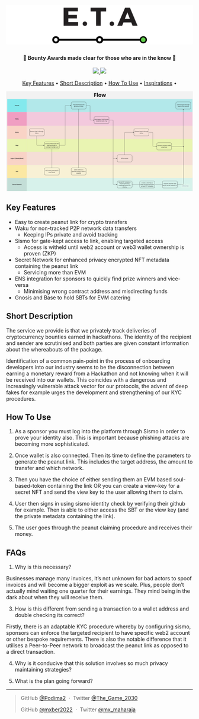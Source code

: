 <h1 align="center">
  <br>
  <img src="Assets/Screenshot 2023-10-07 at 19.38.48.png">
  <br>
</h1>

<h4 align="center">👾 Bounty Awards made clear for those who are in the know 💅</h4>

<p align="center">
  <a href="https://twitter.com/The_Game_2030">
    <img src="https://img.shields.io/badge/Reach_Agustin-On_Twitter-Green">
  </a>
  <a href="https://twitter.com/mx_maharaja">
    <img src="https://img.shields.io/badge/Reach_Maharaja-On_Twitter-Blue">
  </a>
</p>

<p align="center">
  <a href="#key-features">Key Features</a> •
  <a href="#Short Description">Short Description</a> •
  <a href="#how-to-use">How To Use</a> •
  <a href="#Inspirations">Inspirations</a> •
</p>

<img width="1084" src="Assets/User Flow Template.jpg">

## Key Features

* Easy to create peanut link for crypto transfers
* Waku for non-tracked P2P network data transfers
  - Keeping IPs private and avoid tracking
* Sismo for gate-kept access to link, enabling targeted access
  - Access is witheld until web2 account or web3 wallet ownership is proven (ZKP)
* Secret Network for enhanced privacy encrypted NFT metadata containing the peanut link
  - Servicing more than EVM
* ENS integration for sponsors to quickly find prize winners and vice-versa
  - Minimising wrong contract address and misdirecting funds
* Gnosis and Base to hold SBTs for EVM catering

## Short Description

The service we provide is that we privately track deliveries of cryptocurrency bounties earned in hackathons. The identity of the recipient and sender are scrutinised and both parties are given constant information about the whereabouts of the package.

Identification of a common pain-point in the process of onboarding developers into our industry seems to be the disconnection between earning a monetary reward from a Hackathon and not knowing when it will be received into our wallets. This coincides with a dangerous and increasingly vulnerable attack vector for our protocols, the advent of deep fakes for example urges the development and strengthening of our KYC procedures.

## How To Use

1) As a sponsor you must log into the platform through Sismo in order to prove your identity also. This is important because phishing attacks are becoming more sophisticated.

2) Once wallet is also connected. Then its time to define the parameters to generate the peanut link. This includes the target address, the amount to transfer and which network.

3) Then you have the choice of either sending them an EVM based soul-based-token containing the link OR you can create a view-key for a secret NFT and send the view key to the user allowing them to claim.

4) User then signs in using sismo identity check by verifying their github for example. Then is able to either access the SBT or the view key (and the private metadata containing the link).

5) The user goes through the peanut claiming procedure and receives their money.

## FAQs

1) Why is this necessary?

Businesses manage many invoices, it’s not unknown for bad actors to spoof invoices and will become a bigger exploit as we scale. Plus, people don’t actually mind waiting one quarter for their earnings. They mind being in the dark about when they will receive them.

3) How is this different from sending a transaction to a wallet address and double checking its correct?

Firstly, there is an adaptable KYC procedure whereby by configuring sismo, sponsors can enforce the targeted recipient to have specific web2 account or other bespoke requirements. There is also the notable difference that it utilises a Peer-to-Peer network to broadcast the peanut link as opposed to a direct transaction. 

4) Why is it conducive that this solution involves so much privacy maintaining strategies?
   

3) What is the plan going forward?



---

> GitHub [@Podima2](https://github.com/Podima2) &nbsp;&middot;&nbsp;
> Twitter [@The_Game_2030](https://twitter.com/The_Game_2030)
>
> GitHub [@mxber2022](https://github.com/mxber2022) &nbsp;&middot;&nbsp;
> Twitter [@mx_maharaja](https://twitter.com/mx_maharaja)
